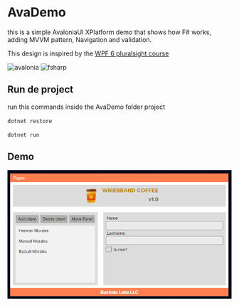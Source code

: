 # AvaDemo


this is a simple AvaloniaUI XPlatform demo that shows how F# works, 
adding MVVM pattern, Navigation and validation.

This design is inspired by the [WPF 6 pluralsight course](https://www.pluralsight.com/courses/wpf-6-fundamentals) 


<img src="https://docs.avaloniaui.net/img/white-border-gradient-icon.png" alt="avalonia" width="50"/>
<img src="https://fsharp.org/img/logo/fsharp256.png" alt="fsharp" width="50"/>


## Run de project
run this commands inside the AvaDemo folder project


`dotnet restore`

`dotnet run`

## Demo
[![Demo](/AvaDemo/Assets/preview.png)](/AvaDemo/Assets/demo.mp4)

